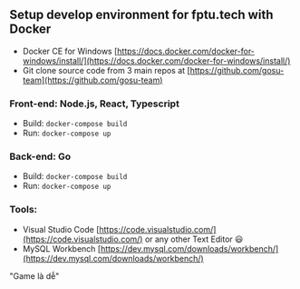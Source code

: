 ## Setup develop environment for fptu.tech with **Docker**

- Docker CE for Windows [https://docs.docker.com/docker-for-windows/install/](https://docs.docker.com/docker-for-windows/install/)
- Git clone source code from 3 main repos at [https://github.com/gosu-team](https://github.com/gosu-team)

### Front-end: Node.js, React, Typescript
- Build: `docker-compose build`
- Run: `docker-compose up`

### Back-end: Go
- Build: `docker-compose build`
- Run: `docker-compose up`

### Tools:
- Visual Studio Code [https://code.visualstudio.com/](https://code.visualstudio.com/) or any other Text Editor :smiley:
- MySQL Workbench [https://dev.mysql.com/downloads/workbench/](https://dev.mysql.com/downloads/workbench/)

"Game là dễ"
